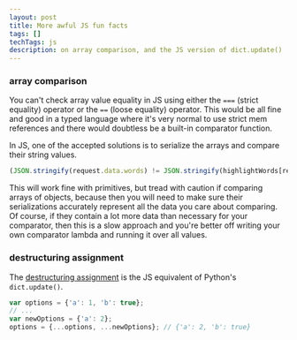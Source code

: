```yaml
---
layout: post
title: More awful JS fun facts
tags: []
techTags: js
description: on array comparison, and the JS version of dict.update()
---
```


### array comparison

You can't check array value equality in JS using either the `===` (strict equality) operator or the `==` (loose equality) operator. This would be all fine and good in a typed language where it's very normal to use strict mem references and there would doubtless be a built-in comparator function. 

In JS, one of the accepted solutions is to serialize the arrays and compare their string values.
```javascript
(JSON.stringify(request.data.words) != JSON.stringify(highlightWords[request.data.wordType])
```

This will work fine with primitives, but tread with caution if comparing arrays of objects, because then you will need to make sure their serializations accurately represent all the data you care about comparing. Of course, if they contain a lot more data than necessary for your comparator, then this is a slow approach and you're better off writing your own comparator lambda and running it over all values.

### destructuring assignment

The [destructuring assignment](https://developer.mozilla.org/en-US/docs/Web/JavaScript/Reference/Operators/Destructuring_assignment) is the JS equivalent of Python's `dict.update()`.

```javascript
var options = {'a': 1, 'b': true};
// ...
var newOptions = {'a': 2};
options = {...options, ...newOptions}; // {'a': 2, 'b': true}
```
